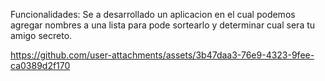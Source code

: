 Funcionalidades:
Se a desarrollado un aplicacion en el cual podemos agregar nombres a una lista para pode sortearlo y determinar cual sera tu amigo secreto. 

https://github.com/user-attachments/assets/3b47daa3-76e9-4323-9fee-ca0389d2f170



